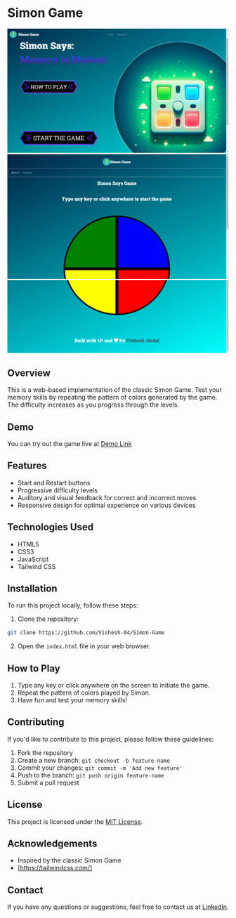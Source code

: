 # Simon Game 
![Simon Game](Assests/ss3.png)
![Simon Game](Assests/ss1.png)
![Simon Game](Assests/ss2.png)



## Overview

This is a web-based implementation of the classic Simon Game. Test your memory skills by repeating the pattern of colors generated by the game. The difficulty increases as you progress through the levels.

## Demo

You can try out the game live at [Demo Link](https://simongamebyvj.netlify.app/)

## Features

- Start and Restart buttons
- Progressive difficulty levels
- Auditory and visual feedback for correct and incorrect moves
- Responsive design for optimal experience on various devices

## Technologies Used

- HTML5
- CSS3
- JavaScript 
- Tailwind CSS

## Installation

To run this project locally, follow these steps:

1. Clone the repository:

```bash
git clone https://github.com/Vishesh-04/Simon-Game
```

2. Open the `index.html` file in your web browser.

## How to Play

1. Type any key or click anywhere on the screen to initiate the game.
2. Repeat the pattern of colors played by Simon.
3. Have fun and test your memory skills!

## Contributing

If you'd like to contribute to this project, please follow these guidelines:

1. Fork the repository
2. Create a new branch: `git checkout -b feature-name`
3. Commit your changes: `git commit -m 'Add new feature'`
4. Push to the branch: `git push origin feature-name`
5. Submit a pull request

## License

This project is licensed under the [MIT License](LICENSE).

## Acknowledgements

- Inspired by the classic Simon Game
- [https://tailwindcss.com/]

## Contact

If you have any questions or suggestions, feel free to contact us at [LinkedIn](https://www.linkedin.com/in/vishesh-jindal/).
